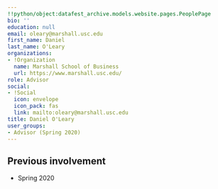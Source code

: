 ```yaml
---
!!python/object:datafest_archive.models.website.pages.PeoplePage
bio: ''
education: null
email: oleary@marshall.usc.edu
first_name: Daniel
last_name: O'Leary
organizations:
- !Organization
  name: Marshall School of Business
  url: https://www.marshall.usc.edu/
role: Advisor
social:
- !Social
  icon: envelope
  icon_pack: fas
  link: mailto:oleary@marshall.usc.edu
title: Daniel O'Leary
user_groups:
- Advisor (Spring 2020)
---
```


## Previous involvement

* Spring 2020
